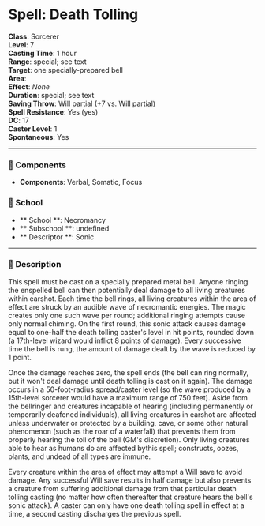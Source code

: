 
# Spell: Death Tolling
**Class**: Sorcerer  
**Level**: 7  
**Casting Time**: 1 hour  
**Range**: special; see text  
**Target**: one specially-prepared bell  
**Area**:   
**Effect**: _None_  
**Duration**: special; see text  
**Saving Throw**: Will partial (+7 vs. Will partial)  
**Spell Resistance**: Yes (yes)  
**DC**: 17  
**Caster Level**: 1  
**Spontaneous**: Yes

---

### 🔮 Components
- **Components**: Verbal, Somatic, Focus

### 🏫 School
- ** School **: Necromancy
- ** Subschool **: undefined
- ** Descriptor **: Sonic
---

### 📜 Description
This spell must be cast on a specially prepared metal bell. Anyone ringing the enspelled bell can then potentially deal damage to all living creatures within earshot. Each time the bell rings, all living creatures within the area of effect are struck by an audible wave of necromantic energies. The magic creates only one such wave per round; additional ringing attempts cause only normal chiming. On the first round, this sonic attack causes damage equal to one-half the death tolling caster's level in hit points, rounded down (a 17th-level wizard would inflict 8 points of damage). Every successive time the bell is rung, the amount of damage dealt by the wave is reduced by 1 point.

Once the damage reaches zero, the spell ends (the bell can ring normally, but it won't deal damage until death tolling is cast on it again). The damage occurs in a 50-foot-radius spread/caster level (so the wave produced by a 15th-level sorcerer would have a maximum range of 750 feet). Aside from the bellringer and creatures incapable of hearing (including permanently or temporarily deafened individuals), all living creatures in earshot are affected unless underwater or protected by a building, cave, or some other natural phenomenon (such as the roar of a waterfall) that prevents them from properly hearing the toll of the bell (GM's discretion). Only living creatures able to hear as humans do are affected bythis spell; constructs, oozes, plants, and undead of all types are immune.

Every creature within the area of effect may attempt a Will save to avoid damage. Any successful Will save results in half damage but also prevents a creature from suffering additional damage from that particular death tolling casting (no matter how often thereafter that creature hears the bell's sonic attack). A caster can only have one death tolling spell in effect at a time, a second casting discharges the previous spell.
